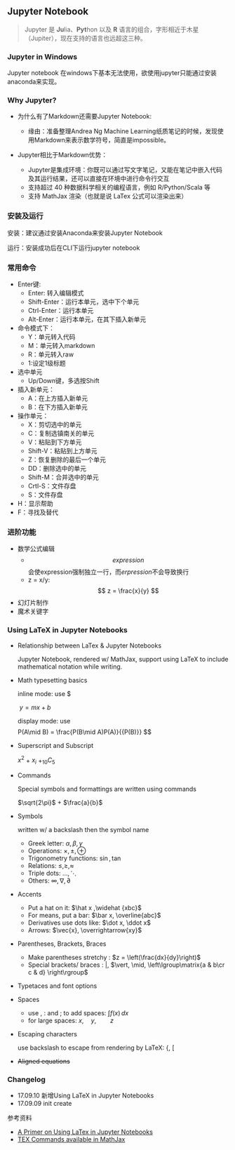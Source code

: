 ## Jupyter Notebook  

> Jupyter 是 **Ju**lia、**Pyt**hon 以及 **R** 语言的组合，字形相近于木星（Jupiter），现在支持的语言也远超这三种。

### Jupyter in Windows

Jupyter notebook 在windows下基本无法使用，欲使用jupyter只能通过安装anaconda来实现。

### Why Jupyter?

- 为什么有了Markdown还需要Jupyter Notebook:  
    - 缘由：准备整理Andrea Ng Machine Learning纸质笔记的时候，发现使用Markdown来表示数学符号，简直是impossible。

- Jupyter相比于Markdown优势：  
    - Jupyter是集成环境：你既可以通过写文字笔记，又能在笔记中嵌入代码及其运行结果，还可以直接在环境中进行命令行交互  
    - 支持超过 40 种数据科学相关的编程语言，例如 R/Python/Scala 等  
    - 支持 MathJax 渲染（也就是说 LaTex 公式可以渲染出来）  

### 安装及运行  

安装：建议通过安装Anaconda来安装Jupyter Notebook

运行：安装成功后在CLI下运行jupyter notebook

### 常用命令  

- Enter键:
    - Enter: 转入编辑模式
    - Shift-Enter：运行本单元，选中下个单元
    - Ctrl-Enter：运行本单元
    - Alt-Enter：运行本单元，在其下插入新单元
- 命令模式下：
    - Y：单元转入代码
    - M：单元转入markdown
    - R：单元转入raw
    - 1:设定1级标题
- 选中单元
    - Up/Down键，多选按Shift
- 插入新单元：
    - A：在上方插入新单元
    - B：在下方插入新单元
- 操作单元：
    - X：剪切选中的单元
    - C：复制选镇南关的单元
    - V：粘贴到下方单元
    - Shift-V：粘贴到上方单元
    - Z：恢复删除的最后一个单元
    - DD：删除选中的单元
    - Shift-M：合并选中的单元
    - Crtl-S：文件存盘
    - S：文件存盘
- H：显示帮助
- F：寻找及替代  

### 进阶功能  

- 数学公式编辑  
    - $$expression$$ 会使expression强制独立一行，而$erpression$不会导致换行  
    - z = x/y: $$ z = \frac{x}{y} $$  
- 幻灯片制作  
- 魔术关键字  

### Using LaTeX in Jupyter Notebooks

-   Relationship between LaTex & Jupyter Notebooks

    Jupyter Notebook, rendered w/ MathJax, support using LaTeX to include mathematical notation while writing.

-   Math typesetting basics

    inline mode: use $ 

    ​	$y=mx+b$

    display mode: use $$ 
    $$
    P(A\mid B) = \frac{P(B\mid A)P(A)}{{P(B)}}
    $$

-   Superscript and Subscript

    $x^2$ + $x_i$ +$_{10}C_5$

-   Commands

    Special symbols and formattings are written using commands

    $\sqrt{2\pi}$ + $\frac{a}{b}$

-   Symbols

    written w/ a backslash then the symbol name

    -   Greek letter: $\alpha, \beta, \gamma$
    -   Operations: $\times, \pm, \oplus$
    -   Trigonometry functions: $\sin,\tan$ 
    -   Relations: $\leq, \geq, \approx$
    -   Triple dots: $\ldots, \ddots$
    -   Others: $\infty, \nabla, \partial$

-   Accents

    -   Put a hat on it: $\hat x ,\widehat {xbc}$
    -   For means, put a bar: $\bar x, \overline{abc}$
    -   Derivatives use dots like: $\dot x, \ddot x$
    -   Arrows: $\vec{x}, \overrightarrow{xy}$

-   Parentheses, Brackets, Braces

    -   Make parentheses stretchy : $z = \left(\frac{dx}{dy}\right)$
    -   Special brackets/ braces : |, $\vert, \mid, \left\lgroup\matrix{a & b\cr c & d} \right\rgroup$

-   Typetaces and font options

-   Spaces

    -   use \, \: and \; to add spaces: $\int f(x)\,dx$
    -   for large spaces: $x, \quad y, \qquad z$

-   Escaping characters

    use backslash to escape from rendering by LaTeX: \{, \[

-   ~~Aligned equations~~



### Changelog  

- 17.09.10 新增Using LaTeX in Jupyter Notebooks
- 17.09.09 init create  

参考资料  

- [A Primer on Using LaTex in Jupyter Notebooks](http://data-blog.udacity.com/posts/2016/10/latex-primer/)
- [TEX Commands available in MathJax](http://www.onemathematicalcat.org/MathJaxDocumentation/TeXSyntax.htm)